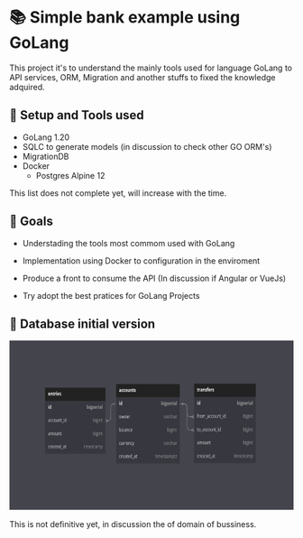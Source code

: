 # :books: Simple bank example using GoLang

This project it's to understand the mainly tools used for language GoLang to API services, ORM, Migration and another stuffs to fixed the knowledge adquired.

## :wrench: Setup and Tools used

- GoLang 1.20
- SQLC to generate models (in discussion to check other GO ORM's)
- MigrationDB
- Docker
    - Postgres Alpine 12

This list does not complete yet, will increase with the time.

## :dart: Goals

- Understading the tools most commom used with GoLang

- Implementation using Docker to configuration in the enviroment

- Produce a front to consume the API (In discussion if Angular or VueJs)

- Try adopt the best pratices for GoLang Projects

## :floppy_disk: Database initial version
<img src="docs/diagrams/database/database_version_1.png" alt="Initial version" width="700" height="300" />

This is not definitive yet, in discussion the of domain of bussiness.